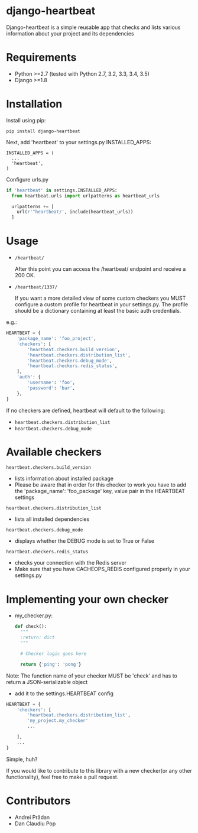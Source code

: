 # django-heartbeat

Django-heartbeat is a simple reusable app that checks and lists various information
about your project and its dependencies

# Requirements

* Python >=2.7 (tested with Python 2.7, 3.2, 3.3, 3.4, 3.5)
* Django >=1.8

# Installation

Install using pip:
```
pip install django-heartbeat
```

Next, add 'heartbeat' to your settings.py INSTALLED_APPS:
```
INSTALLED_APPS = (
  ...
  'heartbeat',
)
```

Configure urls.py

```Python
if 'heartbeat' in settings.INSTALLED_APPS:
  from heartbeat.urls import urlpatterns as heartbeat_urls

  urlpatterns += [
    url(r'^heartbeat/', include(heartbeat_urls))
  ]
```

# Usage
- `/heartbeat/`

  After this point you can access the /heartbeat/ endpoint and receive a 200 OK.


- `/heartbeat/1337/`

  If you want a more detailed view of some custom checkers you MUST configure a
custom profile for heartbeat in your settings.py. The profile should be
a dictionary containing at least the basic auth credentials.

e.g.:

```Python
HEARTBEAT = {
    'package_name': 'foo_project',
    'checkers': [
        'heartbeat.checkers.build_version',
        'heartbeat.checkers.distribution_list',
        'heartbeat.checkers.debug_mode',
        'heartbeat.checkers.redis_status',
    ],
    'auth': {
        'username': 'foo',
        'password': 'bar',
    },
}
```

If no checkers are defined, heartbeat will default to the following:
- `heartbeat.checkers.distribution_list`
- `heartbeat.checkers.debug_mode`

# Available checkers

`heartbeat.checkers.build_version`
  - lists information about installed package
  - Please be aware that in order for this checker to work you have to add the
  'package_name': 'foo_package' key, value pair in the HEARTBEAT settings

`heartbeat.checkers.distribution_list`
  - lists all installed dependencies

`heartbeat.checkers.debug_mode`
  - displays whether the DEBUG mode is set to True or False

`heartbeat.checkers.redis_status`
  - checks your connection with the Redis server
  - Make sure that you have CACHEOPS_REDIS configured properly in your settings.py

# Implementing your own checker
- my_checker.py:
  ```Python
  def check():
    """
    :return: dict
    """

    # Checker logic goes here

    return {'ping': 'pong'}
  ```
Note: The function name of your checker MUST be 'check' and has to return a JSON-serializable object

- add it to the settings.HEARTBEAT config
```Python
HEARTBEAT = {
    'checkers': [
        'heartbeat.checkers.distribution_list',
        'my_project.my_checker'
        ...

    ],
    ...
}
```

Simple, huh?

If you would like to contribute to this library with a new checker(or any other
functionality), feel free to make a pull request.


# Contributors
- Andrei Prădan
- Dan Claudiu Pop
